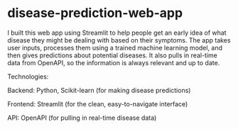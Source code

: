 # disease-prediction-web-app
I built this web app using Streamlit to help people get an early idea of what disease they might be dealing with based on their symptoms. The app takes user inputs, processes them using a trained machine learning model, and then gives predictions about potential diseases. It also pulls in real-time data from OpenAPI, so the information is always relevant and up to date.

Technologies:

Backend: Python, Scikit-learn (for making disease predictions)

Frontend: Streamlit (for the clean, easy-to-navigate interface)

API: OpenAPI (for pulling in real-time disease data)
